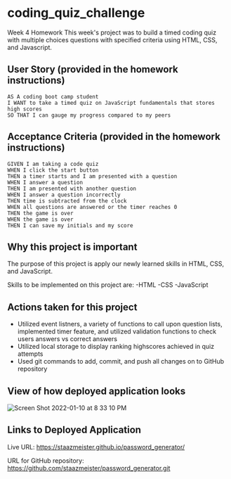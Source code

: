 # coding_quiz_challenge
Week 4 Homework
This week's project was to build a timed coding quiz with multiple choices questions with specified criteria using HTML, CSS, and Javascript.


## User Story (provided in the homework instructions)
```
AS A coding boot camp student
I WANT to take a timed quiz on JavaScript fundamentals that stores high scores
SO THAT I can gauge my progress compared to my peers

```

## Acceptance Criteria (provided in the homework instructions)
```
GIVEN I am taking a code quiz
WHEN I click the start button
THEN a timer starts and I am presented with a question
WHEN I answer a question
THEN I am presented with another question
WHEN I answer a question incorrectly
THEN time is subtracted from the clock
WHEN all questions are answered or the timer reaches 0
THEN the game is over
WHEN the game is over
THEN I can save my initials and my score

```

## Why this project is important
The purpose of this project is apply our newly learned skills in HTML, CSS, and JavaScript.

Skills to be implemented on this project are:
-HTML
-CSS
-JavaScript

## Actions taken for this project
- Utilized event listners, a variety of functions to call upon question lists, implemented timer feature, and utilized validation functions to check users answers vs correct answers 
- Utilized local storage to display ranking highscores achieved in quiz attempts
- Used git commands to add, commit, and push all changes on to GitHub repository

## View of how deployed application looks


![Screen Shot 2022-01-10 at 8 33 10 PM](https://user-images.githubusercontent.com/94095220/148882125-64f2adef-ace6-4dea-b979-fcab7f7b89be.png)



## Links to Deployed Application
Live URL: https://staazmeister.github.io/password_generator/

URL for GitHub repository: https://github.com/staazmeister/password_generator.git
